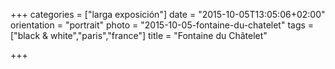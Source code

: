 +++
categories = ["larga exposición"]
date = "2015-10-05T13:05:06+02:00"
orientation = "portrait"
photo = "2015-10-05-fontaine-du-chatelet"
tags = ["black & white","paris","france"]
title = "Fontaine du Châtelet"

+++
